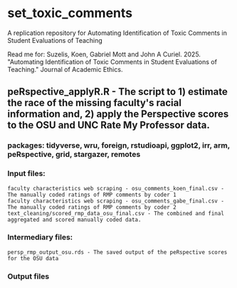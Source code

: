 # set_toxic_comments
A replication repository for Automating Identification of Toxic Comments in Student Evaluations of Teaching

Read me for: Suzelis, Koen, Gabriel Mott and John A Curiel. 2025. "Automating Identification of Toxic Comments in Student Evaluations of Teaching." Journal of Academic Ethics. 

## peRspective_applyR.R - The script to 1) estimate the race of the missing faculty's racial information and, 2) apply the Perspective scores to the OSU and UNC Rate My Professor data. 

  ### packages: tidyverse, wru, foreign, rstudioapi, ggplot2, irr, arm, peRspective, grid, stargazer, remotes

  ### Input files: 
    faculty characteristics web scraping - osu_comments_koen_final.csv - The manually coded ratings of RMP comments by coder 1
    faculty characteristics web scraping - osu_comments_gabe_final.csv - The manually coded ratings of RMP comments by coder 2 
    text_cleaning/scored_rmp_data_osu_final.csv - The combined and final aggregated and scored manually coded data. 

  ### Intermediary files: 

    persp_rmp_output_osu.rds - The saved output of the peRspective scores for the OSU data 

  ### Output files 

  
    
